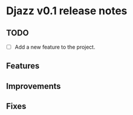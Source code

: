 # Djazz v0.1 release notes

## TODO

- [ ] Add a new feature to the project.

## Features

## Improvements

## Fixes

